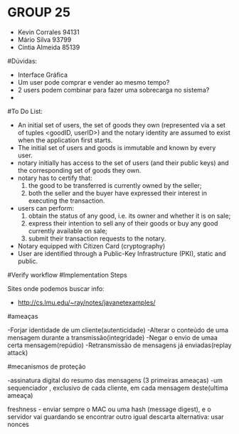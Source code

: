 # GROUP 25

- Kevin Corrales 94131
- Mário Silva 93799
- Cintia Almeida 85139

#Dúvidas:
- Interface Gráfica
- Um user pode comprar e vender ao mesmo tempo?
- 2 users podem combinar para fazer uma sobrecarga no sistema?
- 

#To Do List:
- An initial set of users, the set of goods they own (represented via a set of tuples
<goodID, userID>) and the notary identity are assumed to exist when the
application first starts.
- The initial set of users and goods is immutable and known by
every user. 
- notary initially has access to the set of users (and their public keys) and the
corresponding set of goods they own.
- notary has to certify that:
  1) the good to be transferred is currently owned by the seller;
  2) both the seller and the buyer have expressed their interest in executing the
transaction.
- users can perform:
  1) obtain the status of any good, i.e. its owner and whether it is on sale;
  2) express their intention to sell any of their goods or buy any good currently
available on sale;
  3) submit their transaction requests to the notary.
- Notary equipped with Citizen Card (cryptography)
- User are identified through a Public-Key Infrastructure (PKI), static and public.
 
#Verify workflow
#Implementation Steps

Sites onde podemos buscar info:
- http://cs.lmu.edu/~ray/notes/javanetexamples/

#ameaças

-Forjar identidade de um cliente(autenticidade)
-Alterar o conteúdo de uma mensagem durante a transmissão(integridade)
-Negar o envio de umaa certa mensagem(repúdio)
-Retransmissão de mensagens já enviadas(replay attack)

#mecanismos de proteção

-assinatura digital do resumo das mensagens (3 primeiras ameaças)
-um sequenciador , exclusivo de cada cliente, em cada mensagem deste(ultima ameaça)

freshness - enviar sempre o MAC ou uma hash (message digest), e o servidor vai guardando
		se encontrar outro igual descarta
		alternativa: usar nonces


